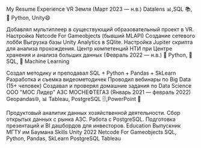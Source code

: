 My Resume
Experience
VR Земля (Март 2023 — н.в.)
Datalens 📊,SQL 📚, 🐍 Python, Unity😄

Добавлял мультиплеер в существующий образовательный проект в VR.
Настройка Netcode For Gameobjects (бывший MLAPI)
Создание сетевого лобби
Выгрузка базы Unity Analytics в SQlite.
Настройка Jupiter скрипта для анализа прохождения.
Центр компетенций НТИ при Центре хранения и анализа больших данных (Февраль 2022 — н.в.)
🐍 Python, 💽 SQL, 🧠 Machine Learning

Создал методику и преподавал SQL + Python + Pandas + SkLearn
Разработка и съемка видеометодичек
Проводил вебинары по Big Data (15+ человек)
Создавал и проверял домашние задания по Data Science
ООО "МОС Лидер" АЗС МОСНЕФТЕГАЗ (Январь 2021 — февраль 2022)
Geopandas🌐, 📊 Tableau, PostgreSQL 🗄️,PowerPoint 📄

Продуктовый аналитик данных хозяйственной деятельности.
Сбор открытых данных с рынка АЗС.
Работа с PostgreSQL.
Подготовка презентаций и BI дашбордов для инвесторов.
Education
Выпускник МГТУ им Баумана
Skills
Unity 2022
Netcode For Gameobjects
SQL, Python, Pandas, SkLearn
PostgreSQL
Tableau
